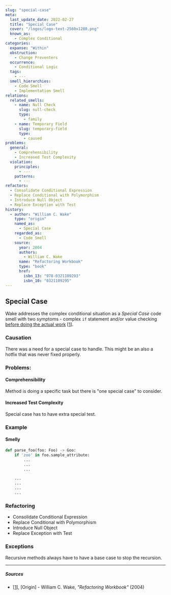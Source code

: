 ```yaml
---
slug: "special-case"
meta:
  last_update_date: 2022-02-27
  title: "Special Case"
  cover: "/logos/logo-text-2560x1280.png"
  known_as:
    - Complex Conditional
categories:
  expanse: "Within"
  obstruction:
    - Change Preventers
  occurrence:
    - Conditional Logic
  tags:
    - ---
  smell_hierarchies:
    - Code Smell
    - Implementation Smell
relations:
  related_smells:
    - name: Null Check
      slug: null-check
      type:
        - family
    - name: Temporary Field
      slug: temporary-field
      type:
        - caused
problems:
  general:
    - Comprehensibility
    - Increased Test Complexity
  violation:
    principles:
      - ---
    patterns:
      - ---
refactors:
  - Consolidate Conditional Expression
  - Replace Conditional with Polymorphism
  - Introduce Null Object
  - Replace Exception with Test
history:
  - author: "William C. Wake"
    type: "origin"
    named_as:
      - Special Case
    regarded_as:
      - Code Smell
    source:
      year: 2004
      authors:
        - William C. Wake
      name: "Refactoring Workbook"
      type: "book"
      href:
        isbn_13: "978-0321109293"
        isbn_10: "0321109295"
---
```


## Special Case

Wake addresses the complex conditional situation as a _Special Case_ code smell with two symptoms - complex `if` statement and/or value checking [before doing the actual work](./required-setup-or-teardown-code.md) [[1](#sources)].

### Causation

There was a need for a special case to handle. This might be an also a hotfix that was never fixed properly.

### Problems:

#### **Comprehensibility**

Method is doing a specific task but there is "one special case" to consider.

#### **Increased Test Complexity**

Special case has to have extra special test.

### Example

<div class="example-block">

#### Smelly

```py
def parse_foo(foo: Foo) -> Goo:
    if 'zoo' in foo.sample_attribute:
        ...
        ...
        ...

    ...
    ...
    ...
    ...
```

</div>

### Refactoring

- Consolidate Conditional Expression
- Replace Conditional with Polymorphism
- Introduce Null Object
- Replace Exception with Test

### Exceptions

Recursive methods always have to have a base case to stop the recursion.

---

##### Sources

- [[1](#sources)], [Origin] - William C. Wake, _"Refactoring Workbook"_ (2004)
